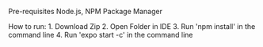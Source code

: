 Pre-requisites Node.js, NPM Package Manager

How to run:
    1. Download Zip
    2. Open Folder in IDE
    3. Run 'npm install' in the command line
    4. Run 'expo start -c' in the command line

